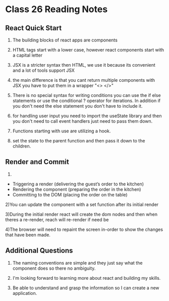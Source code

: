 # Class 26 Reading Notes


## React Quick Start

1) The building blocks of react apps are components

2) HTML tags start with a lower case, however react components start with a capital letter

3) JSX is a stricter syntax then HTML, we use it because its convenient and a lot of tools support JSX

4) the main difference is that you cant return multiple components with JSX you have to put them in a wrapper "<> </>"

5) There is no special syntax for writing conditions you can use the if else statements or use the conditional ? operator for iterations. In addition if you don't need the else statement you don't have to include it.

6) for handling user input you need to import the useState library and then you don't need to call event handlers just need to pass them down.

7) Functions starting with use are utilizing a hook.

8) set the state to the parent function and then pass it down to the children.

## Render and Commit

1)

- Triggering a render (delivering the guest’s order to the kitchen)
- Rendering the component (preparing the order in the kitchen)
- Committing to the DOM (placing the order on the table)

2)You can update the component with a set function after its initial render

3)During the initial render react will create the dom nodes and then when theres a re-render, reach will re-render if need be

4)The browser will need to repaint the screen in-order to show the changes that have been made.

## Additional Questions

1) The naming conventions are simple and they just say what the component does so there no ambiguity.

2) I'm looking forward to learning more about react and building my skills.

3) Be able to understand and grasp the information so I can create a new application.
